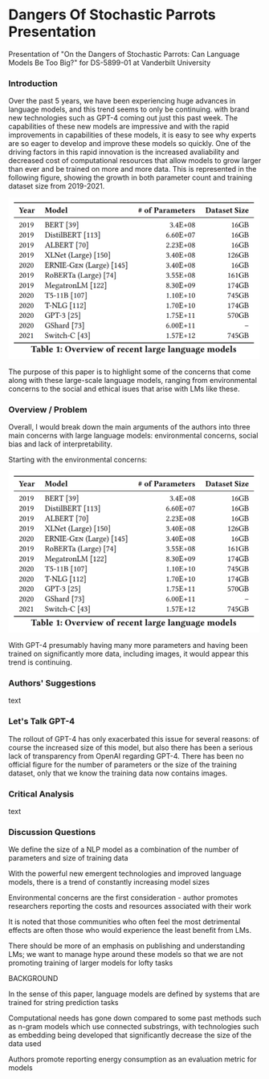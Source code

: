 # Dangers Of Stochastic Parrots Presentation

Presentation of "On the Dangers of Stochastic Parrots: Can Language Models Be Too Big?" for DS-5899-01 at Vanderbilt University

### Introduction

Over the past 5 years, we have been experiencing huge advances in language models, and this trend seems to only be continuing. with brand new technologies such as GPT-4 coming out just this past week. The capabilities of these new models are impressive and with the rapid improvements in capabilities of these models, it is easy to see why experts are so eager to develop and improve these models so quickly. One of the driving factors in this rapid innovation is the increased avaliability and decreased cost of computational resources that allow models to grow larger than ever and be trained on more and more data. This is represented in the following figure, showing the growth in both parameter count and training dataset size from 2019-2021.

<img src="figure1.png" alt="Figure 1" width="500">

The purpose of this paper is to highlight some of the concerns that come along with these large-scale language models, ranging from environmental concerns to the social and ethical isues that arise with LMs like these.

### Overview / Problem

Overall, I would break down the main arguments of the authors into three main concerns with large language models: environmental concerns, social bias and lack of interpretability.

Starting with the environmental concerns: 

<img src="figure1.png" alt="Figure 1" width="500">

With GPT-4 presumably having many more parameters and having been trained on significantly more data, including images, it would appear this trend is continuing.

### Authors' Suggestions

text

### Let's Talk GPT-4

The rollout of GPT-4 has only exacerbated this issue for several reasons: of course the increased size of this model, but also there has been a serious lack of transparency from OpenAI regarding GPT-4. There has been no official figure for the number of parameters or the size of the training dataset, only that we know the training data now contains images.  

### Critical Analysis

text

### Discussion Questions


We define the size of a NLP model as a combination of the number of parameters and size of training data

With the powerful new emergent technologies and improved language models, there is a trend of constantly increasing model sizes

Environmental concerns are the first consideration -  author promotes researchers reporting the costs and resources associated with their work

It is noted that those communities who often feel the most detrimental effects are often those who would experience the least benefit from LMs.

There should be more of an emphasis on publishing and understanding LMs; we want to manage hype around these models so that we are not promoting training of larger models for lofty tasks

BACKGROUND

In the sense of this paper, language models are defined by systems that are trained for string prediction tasks

Computational needs has gone down compared to some past methods such as n-gram models which use connected substrings, with technologies such as embedding being developed that significantly decrease the size of the data used


Authors promote reporting energy consumption as an evaluation metric for models



